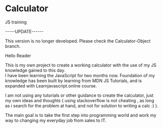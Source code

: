 # Calculator
JS training

-----UPDATE------

This version is no longer developed. Please check the Calculator-Object branch.

Hello Reader

This is my own project to create a working calculator with the use of my JS knowledge gained to this day.  
I have been learning the JavaScript for two months now. Foundation of my knowledge has been built by learning from MDN JS Tutorials, and is expanded with Learnjavascript.online course.

I am not using any tutorials or other guidance to create the calculator, just my own ideas and thoughts ( using stackoverflow is not cheating , as long as i search for the problem at hand, and not for solution to writing a calc :) ). 

The main goal is to take the first step into programming world and work my way to changing my everyday job from sales to IT.
